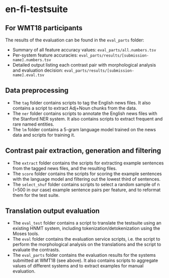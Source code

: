 # en-fi-testsuite

## For WMT18 participants

The results of the evaluation can be found in the `eval_parts` folder:
* Summary of all feature accuracy values: `eval_parts/all.numbers.tsv`
* Per-system feature accuracies: `eval_parts/results/[submission-name].numbers.tsv`
* Detailed output listing each contrast pair with morphological analysis and evaluation decision: `eval_parts/results/[submission-name].eval.tsv`


## Data preprocessing

* The `tag` folder contains scripts to tag the English news files. It also contains a script to extract Adj+Noun chunks from the data.
* The `ner` folder contains scripts to annotate the English news files with the Stanford NER system. It also contains scripts to extract frequent and rare named entities.
* The `lm` folder contains a 5-gram language model trained on the news data and scripts for training it.

## Contrast pair extraction, generation and filtering

* The `extract` folder contains the scripts for extracting example sentences from the tagged news files, and the resulting files.
* The `score` folder contains the scripts for scoring the example sentences with the language model and filtering out the lowest third of sentences.
* The `select_shuf` folder contains scripts to select a random sample of n (=500 in our case) example sentence pairs per feature, and to reformat them for the test suite.

## Translation output evaluation

* The `eval_test` folder contains a script to translate the testsuite using an existing HNMT system, including tokenization/detokenization using the Moses tools.
* The `eval` folder contains the evaluation service scripts, i.e. the script to perform the morphological analysis on the translations and the script to evaluate the contrasts.
* The `eval_parts` folder contains the evaluation results for the systems submitted at WMT18 (see above). It also contains scripts to aggregate values of different systems and to extract examples for manual evaluation.
